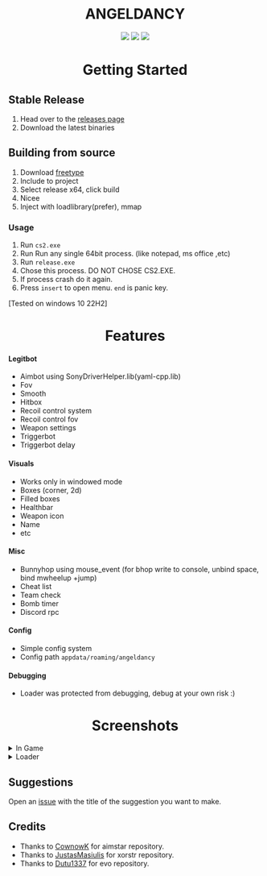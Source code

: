<p align="center">
 <h1 align="center"><a>ANGELDANCY</a></h1> 
</p>

<p align="center">
	<a href="https://github.com/xRR-debug/cs2_external_internal/releases/latest"><img src="https://img.shields.io/github/v/release/xRR-debug/cs2_external_internal?style=for-the-badge"></a>
	<a href="https://github.com/xRR-debug/cs2_external_internal/releases"><img src="https://img.shields.io/github/downloads/xRR-debug/cs2_external_internal/total.svg?style=for-the-badge"></a>
	<a href="https://github.com/xRR-debug/cs2_external_internal/graphs/contributors"><img src="https://img.shields.io/github/contributors/xRR-debug/cs2_external_internal?style=for-the-badge&color=red"></a>
</p>

<h1 align="center">Getting Started</h1>

## Stable Release
1. Head over to the [releases page](https://github.com/xRR-debug/angeldancycs2/releases)
2. Download the latest binaries

## Building from source
1. Download [freetype](https://github.com/freetype/freetype)
2. Include to project
3. Select release x64, click build
4. Nicee
5. Inject with loadlibrary(prefer), mmap


### Usage
1. Run `cs2.exe`
2. Run Run any single 64bit process. (like notepad, ms office ,etc)
3. Run `release.exe`
4. Chose this process. DO NOT CHOSE CS2.EXE.
5. If process crash do it again.
6. Press `insert` to open menu. `end` is panic key.
   
[Tested on windows 10 22H2]

<h1 align="center">Features</h1>

#### Legitbot
- Aimbot using SonyDriverHelper.lib(yaml-cpp.lib)
- Fov
- Smooth
- Hitbox
- Recoil control system
- Recoil control fov
- Weapon settings
- Triggerbot
- Triggerbot delay

#### Visuals 
- Works only in windowed mode
- Boxes (corner, 2d)
- Filled boxes
- Healthbar
- Weapon icon
- Name
- etc

#### Misc
- Bunnyhop using mouse_event (for bhop write to console, unbind space, bind mwheelup +jump)
- Cheat list
- Team check
- Bomb timer
- Discord rpc

#### Config 
- Simple config system
- Config path `appdata/roaming/angeldancy`

#### Debugging
- Loader was protected from debugging, debug at your own risk :)

<h1 align="center">Screenshots</h1>

<details>
  <summary>In Game</summary>
  <img src="https://raw.githubusercontent.com/xRR-debug/cs2_external_internal/main/screenshot.png?token=GHSAT0AAAAAACM6S2F4CCR3STALR6EBL7CUZNYJOMQ"/>
</details>

<details>
<summary>Loader</summary>
  <img src="https://raw.githubusercontent.com/xRR-debug/cs2_external_internal/main/loader%20screenshot.png?token=GHSAT0AAAAAACM6S2F4FLXMXH7XDN7FS3RIZNYJOHQ"/>
</details>
 
## Suggestions

Open an [issue](https://github.com/xRR-debug/cs2_external_internal/issues) with the title of the suggestion you want to make.

## Credits 

- Thanks to [CownowK](https://github.com/CowNowK/AimStar) for aimstar repository.
- Thanks to [JustasMasiulis](https://github.com/JustasMasiulis/xorstr) for xorstr repository.
- Thanks to [Dutu1337](https://github.com/dumitru1216/cs2-external-evo) for evo repository.
